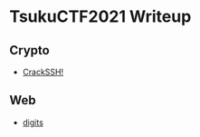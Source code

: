 # TsukuCTF2021 Writeup

## Crypto

* [CrackSSH!](./Crypto/CrackSSH!.md)

## Web

* [digits](./Web/digits.md)


